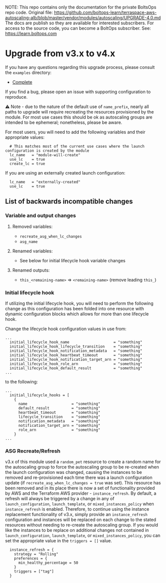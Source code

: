 <!-- note marker start -->
NOTE: This repo contains only the documentation for the private BoltsOps repo code.
Original file: https://github.com/boltops-learn/terraspace-aws-autoscaling-alb/blob/master/vendor/modules/autoscaling/UPGRADE-4.0.md
The docs are publish so they are available for interested subscribers.
For access to the source code, you can become a BoltOps subscriber.
See: https://learn.boltops.com

<!-- note marker end -->

# Upgrade from v3.x to v4.x

If you have any questions regarding this upgrade process, please consult the `examples` directory:

- [Complete](https://github.com/terraform-aws-modules/terraform-aws-autoscaling/tree/master/examples/complete)

If you find a bug, please open an issue with supporting configuration to reproduce.

:warning: Note - due to the nature of the default use of `name_prefix`, nearly all paths to upgrade will require recreating the resources provisioned by the module. For most use cases this should be ok as autoscaling groups are intended to be ephemeral; nonetheless, please be aware.

For most users, you will need to add the following variables and their appropriate values:

```hcl
  # This matches most of the current use cases where the launch configuration is created by the module
  lc_name   = "module-will-create"
  use_lc    = true
  create_lc = true
```

If you are using an externally created launch configuration:

```hcl
  lc_name   = "externally-created"
  use_lc    = true
```

## List of backwards incompatible changes

### Variable and output changes

1. Removed variables:

   - `recreate_asg_when_lc_changes`
   - `asg_name`

2. Renamed variables:

   - See below for initial lifecycle hook variable changes

3. Renamed outputs:

   - `this_<remaining-name>` => `<remaining-name>` (remove leading `this_`)

### Initial lifecycle hook

If utilizing the initial lifecycle hook, you will need to perform the following change as this configuration has been folded into one resource with dynamic configuration blocks which allows for more than one lifecycle hook.

Change the lifecycle hook configuration values in use from:

```hcl
...
  initial_lifecycle_hook_name                    = "something"
  initial_lifecycle_hook_lifecycle_transition    = "something"
  initial_lifecycle_hook_notification_metadata   = "something"
  initial_lifecycle_hook_heartbeat_timeout       = "something"
  initial_lifecycle_hook_notification_target_arn = "something"
  initial_lifecycle_hook_role_arn                = "something"
  initial_lifecycle_hook_default_result          = "something"
...
```

to the following:

```hcl
...
  initial_lifecycle_hooks = [
    {
      name                    = "something"
      default_result          = "something"
      heartbeat_timeout       = "something"
      lifecycle_transition    = "something"
      notification_metadata   = "something"
      notification_target_arn = "something"
      role_arn                = "something"
    }
...
```

### ASG Recreate/Refresh

v3.x of this module used a `random_pet` resource to create a random name for the autoscaling group to force the autoscaling group to be re-created when the launch configuration was changed, causing the instances to be removed and re-provisioned each time there was a launch configuration update (if `recreate_asg_when_lc_changes = true` was set). This resource has been removed and in its place there is now a set of functionality provided by AWS and the Terraform AWS provider - `instance_refresh`. By default, a refresh will always be triggered by a change in any of `launch_configuration`, `launch_template`, or `mixed_instances_policy` when `instance_refresh` is enabled. Therefore, to continue using the instance replacement functionality of v3.x, simply provide an `instance_refresh` configuration and instances will be replaced on each change to the stated resources without needing to re-create the autoscaling group. If you would like the instances to be replace on additional changes not contained in `launch_configuration`, `launch_template`, or `mixed_instances_policy`, you can set the appropriate value in the `triggers = []` value.

```hcl
  instance_refresh = {
    strategy = "Rolling"
    preferences = {
      min_healthy_percentage = 50
    }
    triggers = ["tag"]
  }
```

